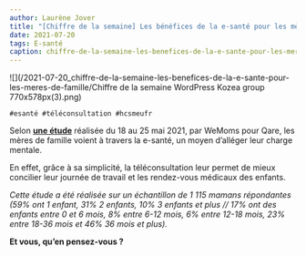 ```yaml
---
author: Laurène Jover
title: "[Chiffre de la semaine] Les bénéfices de la e-santé pour les mères de famille."
date: 2021-07-20
tags: E-santé
caption: chiffre-de-la-semaine-les-benefices-de-la-e-sante-pour-les-meres-de-famille.webp
---
```


![](/2021-07-20_chiffre-de-la-semaine-les-benefices-de-la-e-sante-pour-les-meres-de-famille/Chiffre de la semaine WordPress Kozea group 770x578px(3).png)

    #esanté #téléconsultation #hcsmeufr

Selon
[**une étude**](https://www.linkedin.com/posts/qare-fr_telemedecine-esante-pediatrie-activity-6805776383919308800-hmSO)
réalisée du 18 au 25 mai 2021, par WeMoms pour Qare, les mères de famille voient à travers la e-santé, un moyen d’alléger leur charge mentale.

En effet, grâce à sa simplicité, la téléconsultation leur permet de mieux concilier leur journée de travail et les rendez-vous médicaux des enfants.

_Cette étude a été réalisée sur un échantillon de 1 115 mamans répondantes (59% ont 1 enfant, 31% 2 enfants, 10% 3 enfants et plus // 17% ont des enfants entre 0 et 6 mois, 8% entre 6-12 mois, 6% entre 12-18 mois, 23% entre 18-36 mois et 46% 36 mois et plus)._

**Et vous, qu’en pensez-vous ?**
